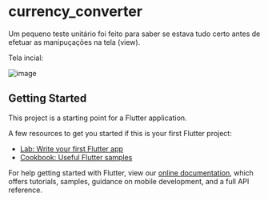 # currency_converter

Um pequeno teste unitário foi feito para saber se estava tudo certo antes de efetuar as manipuçações na tela (view).

Tela incial: 

![image](https://user-images.githubusercontent.com/40728292/128760648-01daf0ca-443d-4dcb-80b4-d183a6734492.png)



## Getting Started

This project is a starting point for a Flutter application.

A few resources to get you started if this is your first Flutter project:

- [Lab: Write your first Flutter app](https://flutter.dev/docs/get-started/codelab)
- [Cookbook: Useful Flutter samples](https://flutter.dev/docs/cookbook)

For help getting started with Flutter, view our
[online documentation](https://flutter.dev/docs), which offers tutorials,
samples, guidance on mobile development, and a full API reference.
